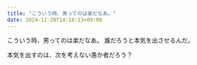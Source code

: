```yaml
---
title: "こういう時、男ってのは楽だなあ。"
date: 2024-12-20T14:18:13+09:00
---
```

こういう時、男ってのは楽だなあ。
誰だろうと本気を出させるんだ。

本気を出すのは、次を考えない愚か者だろう？
